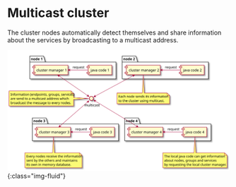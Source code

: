 Multicast cluster
=================

The cluster nodes automatically detect themselves and share information about the services
by broadcasting to a multicast address.

![Multicast cluster](images/multicast-cluster.svg){:class="img-fluid"}
